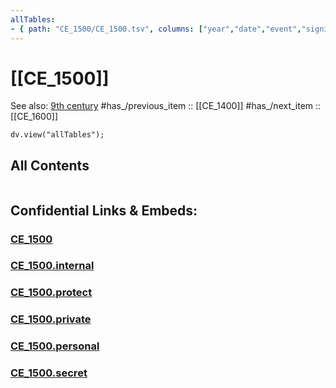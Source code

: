 ```yaml
---
allTables:
- { path: "CE_1500/CE_1500.tsv", columns: ["year","date","event","significance"], headings:  } 
---
```



# [[CE_1500]] 

See also: [9th century](https://en.wikipedia.org/wiki/9th_century "9th century")
#has_/previous_item :: [[CE_1400]] 
#has_/next_item  :: [[CE_1600]] 


``` dataviewjs
dv.view("allTables");
```



## All Contents

```folderv
```





## Confidential Links & Embeds: 

### [CE_1500](/_public/Time-Ages/human-ages/History~CE/CE_1500.md) 

### [CE_1500.internal](/_internal/Time-Ages/human-ages/History~CE/CE_1500.internal.md) 

### [CE_1500.protect](/_protect/Time-Ages/human-ages/History~CE/CE_1500.protect.md) 

### [CE_1500.private](/_private/Time-Ages/human-ages/History~CE/CE_1500.private.md) 

### [CE_1500.personal](/_personal/Time-Ages/human-ages/History~CE/CE_1500.personal.md) 

### [CE_1500.secret](/_secret/Time-Ages/human-ages/History~CE/CE_1500.secret.md) 
